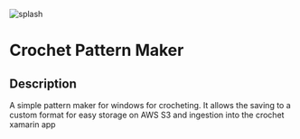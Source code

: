 ![splash](https://github.com/T-Beattie/patternmaker/assets/2911688/344745f3-0c7b-4d02-a860-45f21681fe49)

# Crochet Pattern Maker

## Description

A simple pattern maker for windows for crocheting. It allows the saving to a custom format for easy storage on AWS S3 and ingestion into the crochet xamarin app
